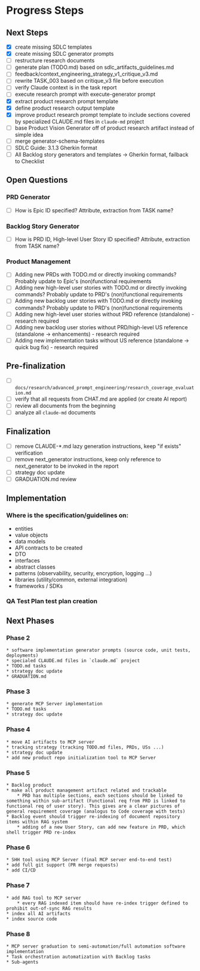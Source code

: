 # Progress Steps
## Next Steps
- [X] create missing SDLC templates
- [X] create missing SDLC generator prompts
- [ ] restructure research documents
- [ ] generate plan (TODO.md) based on sdlc_artifacts_guidelines.md
- [ ] feedback/context_engineering_strategy_v1_critique_v3.md
- [ ] rewrite TASK_003 based on critique_v3 file before execution
- [ ] verify Claude context is in the task report
- [ ] execute research prompt with execute-generator prompt
- [X] extract product research prompt template
- [X] define product research output template
- [X] improve product research prompt template to include sections covered by specialized CLAUDE.md files in `claude-md` project
- [ ] base Product Vision Generator off of product research artifact instead of simple idea
- [ ] merge generator-schema-templates
- [ ] SDLC Guide: 3.1.3 Gherkin format
- [ ] All Backlog story generators and templates -> Gherkin format, failback to Checklist

## Open Questions
### PRD Generator
- [ ] How is Epic ID specified? Attribute, extraction from TASK name?

### Backlog Story Generator
- [ ] How is PRD ID, High-level User Story ID specified? Attribute, extraction from TASK name?

### Product Management 
- [ ] Adding new PRDs with TODO.md or directly invoking commands? Probably update to Epic's (non)functional requirements
- [ ] Adding new high-level user stories with TODO.md or directly invoking commands? Probably update to PRD's (non)functional requirements
- [ ] Adding new backlog user stories with TODO.md or directly invoking commands? Probably update to PRD's (non)functional requirements
- [ ] Adding new high-level user stories without PRD reference (standalone) - research required
- [ ] Adding new backlog user stories without PRD/high-level US reference (standalone -> enhancements) - research required
- [ ] Adding new implementation tasks without US reference (standalone -> quick bug fix) - research required

## Pre-finalization
- [ ] `docs/research/advanced_prompt_engineering/research_coverage_evaluation.md`
- [ ] verify that all requests from CHAT.md are applied (or create AI report)
- [ ] review all documents from the beginning
- [ ] analyze all `claude-md` documents

## Finalization
- [ ] remove CLAUDE-*.md lazy generation instructions, keep "if exists" verification
- [ ] remove next_generator instructions, keep only reference to next_generator to be invoked in the report
- [ ] strategy doc update
- [ ] GRADUATION.md review

## Implementation
### Where is the specification/guidelines on:
- entities
- value objects
- data models
- API contracts to be created
- DTO
- interfaces
- abstract classes
- patterns (observability, security, encryption, logging ...)
- libraries (utility/common, external integration)
- frameworks / SDKs

### QA Test Plan test plan creation

## Next Phases
### Phase 2 
    * software implementation generator prompts (source code, unit tests, deployments)
    * specialed CLAUDE.md files in `claude.md` project 
    * TODO.md tasks
    * strategy doc update
    * GRADUATION.md
### Phase 3
    * generate MCP Server implementation 
    * TODO.md tasks 
    * strategy doc update
### Phase 4
    * move AI artifacts to MCP server 
    * tracking strategy (tracking TODO.md files, PRDs, USs ...)
    * strategy doc update
    * add new product repo initialization tool to MCP Server
### Phase 5
    * Backlog product
    * make all product management artifact related and trackable
        * PRD has multiple sections, each sections should be linked to something within sub-artifact (Functional req from PRD is linked to functional req of user story). This gives are a clear pictures of general requirement coverage (analogus to Code coverage with tests)
    * Backlog event should trigger re-indexing of document repository items within RAG system 
        * adding of a new User Story, can add new feature in PRD, which shell trigger PRD re-index
### Phase 6
    * SHH tool using MCP Server (final MCP server end-to-end test)
    * add full git support (PR merge requests)
    * add CI/CD 
### Phase 7
    * add RAG tool to MCP server
        * every RAG indexed item should have re-index trigger defined to prohibit out-of-sync RAG results
    * index all AI artifacts 
    * index source code
### Phase 8 
    * MCP server graduation to semi-automation/full automation software implementation
    * Task orchestration automatization with Backlog tasks 
    * Sub-agents
